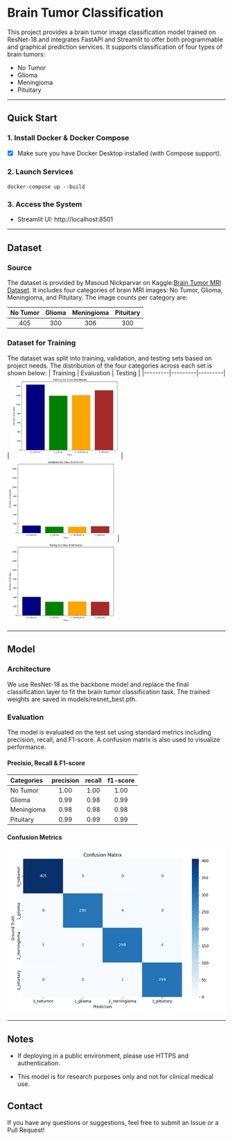 # Brain Tumor Classification

This project provides a brain tumor image classification model trained on ResNet-18 and integrates FastAPI and Streamlit to offer both programmable and graphical prediction services. It supports classification of four types of brain tumors:

- No Tumor
- Glioma 
- Meningioma
- Pituitary

---

## Quick Start 
### 1. Install Docker & Docker Compose

- [X] Make sure you have Docker Desktop installed (with Compose support).

### 2. Launch Services

```
docker-compose up --build
```

### 3. Access the System

- Streamlit UI: http://localhost:8501

---

## Dataset
### Source
The dataset is provided by Masoud Nickparvar on Kaggle:[Brain Tumor MRI Dataset](<https://www.kaggle.com/datasets/masoudnickparvar/brain-tumor-mri-dataset> "Title"). It includes four categories of brain MRI images: No Tumor, Glioma, Meningioma, and Pituitary. The image counts per category are:


<div align="center">

 No Tumor|Glioma|Meningioma|Pituitary
 :------:|:------:|:------:|:------:
 405|300|306|300

</div>

### Dataset for Training
The dataset was split into training, validation, and testing sets based on project needs. The distribution of the four categories across each set is shown below:
| Training | Evalustion | Testing |
|---------|---------|---------|
| <img src="data/Training Set distribution.jpg" width="250"/> | <img src="data/Validation Set distribution.jpg" width="250"/> |<img src="data/Testing Set distribution.jpg" width="250"/>

---

## Model
### Architecture
We use ResNet-18 as the backbone model and replace the final classification layer to fit the brain tumor classification task. The trained weights are saved in models/resnet_best.pth.

### Evaluation 
The model is evaluated on the test set using standard metrics including precision, recall, and F1-score. A confusion matrix is also used to visualize performance.

#### Precisio, Recall & F1-score

<div align="center">

 Categories   | precision  |  recall | f1-score
 :-------|:-------:|:-------:|:-------:
 No Tumor  |     1.00   |  1.00   |  1.00
 Glioma    |    0.99    |  0.98   |  0.99
 Meningioma|  0.98      |  0.98   |  0.98
 Pituitary |    0.99    |  0.99   |  0.99

</div>

#### Confusion Metrics
![image1](results/confusion_matrix.jpg "confusion_matrix")

---

## Notes
- If deploying in a public environment, please use HTTPS and authentication.

- This model is for research purposes only and not for clinical medical use.

## Contact
If you have any questions or suggestions, feel free to submit an Issue or a Pull Request!